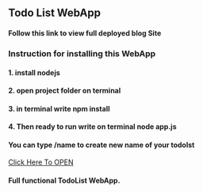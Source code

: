## Todo List WebApp

#### Follow this link to view full deployed blog Site 
### Instruction for installing this WebApp
#### 1. install nodejs
#### 2. open project folder on terminal
#### 3. in terminal write npm install
#### 4. Then ready to run write on terminal node app.js
#### You can type /name to create new name of your todolst

[Click Here To OPEN](https://secret-sierra-38998.herokuapp.com/)

#### Full functional TodoList WebApp.